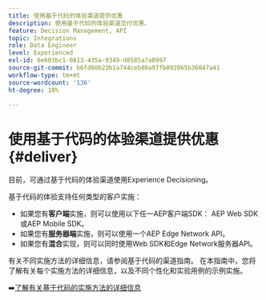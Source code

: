 ```yaml
---
title: 使用基于代码的体验渠道提供优惠
description: 使用基于代码的体验渠道交付优惠。
feature: Decision Management, API
topic: Integrations
role: Data Engineer
level: Experienced
exl-id: 6e603bc1-0813-435a-9349-d8585a7a0997
source-git-commit: b6fd60b23b1a744ceb80a97fb092065b36847a41
workflow-type: tm+mt
source-wordcount: '136'
ht-degree: 10%

---
```


# 使用基于代码的体验渠道提供优惠 {#deliver}

目前，可通过基于代码的体验渠道使用Experience Decisioning。

基于代码的体验支持任何类型的客户实施：

* 如果您有&#x200B;**客户端**&#x200B;实施，则可以使用以下任一AEP客户端SDK： AEP Web SDK或AEP Mobile SDK。
* 如果您有&#x200B;**服务器端**&#x200B;实施，则可以使用一个AEP Edge Network API。
* 如果您有&#x200B;**混合**&#x200B;实现，则可以同时使用Web SDK和Edge Network服务器API。

有关不同实施方法的详细信息，请参阅基于代码的渠道指南。 在本指南中，您将了解有关每个实施方法的详细信息，以及不同个性化和实验用例的示例实施。

➡️[了解有关基于代码的实施方法的详细信息](../../code-based/code-based-implementation-samples.md)

